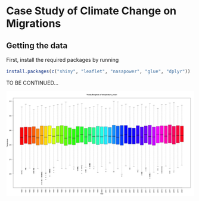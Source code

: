 # Case Study of Climate Change on Migrations

## Getting the data

First, install the required packages by running

``` r
install.packages(c("shiny", "leaflet", "nasapower", "glue", "dplyr"))
```

TO BE CONTINUED...

![Example boxplot for mean temperature in Spain](visualizations/ESP/boxplot_mean_ESP.jpg)
